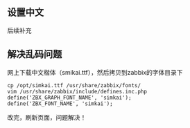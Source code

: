 ## 设置中文
后续补充
## 解决乱码问题
网上下载中文楷体（smikai.ttf），然后拷贝到zabbix的字体目录下
```
cp /opt/simkai.ttf /usr/share/zabbix/fonts/
vim /usr/share/zabbix/include/defines.inc.php 
define('ZBX_GRAPH_FONT_NAME', 'simkai');
define('ZBX_FONT_NAME', 'simkai');
```
改完，刷新页面，问题解决！
